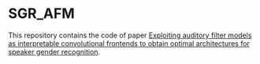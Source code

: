 # SGR_AFM
This repository contains the code of paper [Exploiting auditory filter models as interpretable convolutional frontends to obtain optimal architectures for speaker gender recognition](https://www.sciencedirect.com/science/article/abs/pii/S0003682X23004334).
